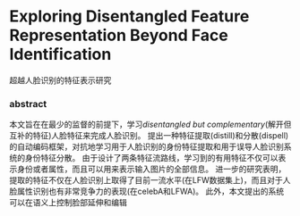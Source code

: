 # Exploring Disentangled Feature Representation Beyond Face Identification
超越人脸识别的特征表示研究
### abstract
本文旨在在最少的监督的前提下，学习*disentangled but complementary*(解开但互补的特征)人脸特征来完成人脸识别。
提出一种特征提取(distill)和分散(dispell)的自动编码框架，对抗地学习用于人脸识别的身份特征提取和用于误导人脸识别系统的身份特征分散。
由于设计了两条特征流路线，学习到的有用特征不仅可以表示身份或者属性，而且可以用来表示输入图片的全部信息。
进一步的研究表明，提取的特征不仅在人脸识别上取得了目前一流水平(在LFW数据集上)，而且对于人脸属性识别也有非常竞争力的表现(在celebA和LFWA)。
此外，本文提出的系统可以在语义上控制脸部延伸和编辑

